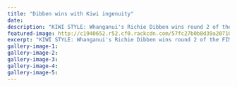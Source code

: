 ```yaml
---
title: "Dibben wins with Kiwi ingenuity"
date: 
description: "KIWI STYLE: Whanganui's Richie Dibben wins round 2 of the FIM Asia Supermoto Championship in Indonesia at the weekend ahead of Frenchman Lewis Cornish (left) and Malaysian Modh Al Amirul in third..."
featured-image: http://c1940652.r52.cf0.rackcdn.com/57fc27b0b8d39a20710029a3/ex-Richard-Dibben-wins-round-2-FIM-Asia-Supermoto-5-Oct-chron.jpg
excerpt: "KIWI STYLE: Whanganui's Richie Dibben wins round 2 of the FIM Asia Supermoto Championship in Indonesia at the weekend ahead of Frenchman Lewis Cornish (left) and Malaysian Modh Al Amirul in third."
gallery-image-1: 
gallery-image-2: 
gallery-image-3: 
gallery-image-4: 
gallery-image-5: 
---
```


